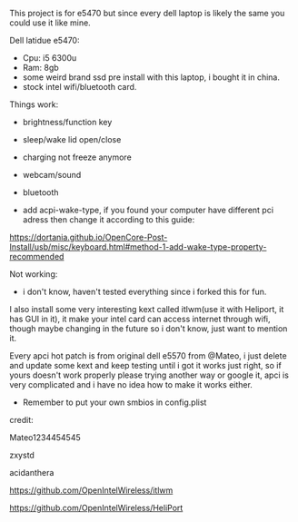 This project is for e5470 but since every dell laptop is likely the same you could use it like mine.

Dell latidue e5470:
- Cpu: i5 6300u
- Ram: 8gb
- some weird brand ssd pre install with this laptop, i bought it in china.
- stock intel wifi/bluetooth card.

Things work:
- brightness/function key
- sleep/wake lid open/close
- charging not freeze anymore
- webcam/sound
- bluetooth 

- add acpi-wake-type, if you found your computer have different pci adress then change it according to this guide: 

https://dortania.github.io/OpenCore-Post-Install/usb/misc/keyboard.html#method-1-add-wake-type-property-recommended


Not working:
- i don't know, haven't tested everything since i forked this for fun.

I also install some very interesting kext called itlwm(use it with Heliport, it has GUI in it), it make your intel card can access internet through wifi, though maybe changing in the future so i don't know, just want to mention it.

Every apci hot patch is from original dell e5570 from @Mateo, i just delete and update some kext and keep testing until i got it works just right, so if yours doesn't work properly please trying another way or google it, apci is very complicated and i have no idea how to make it works either. 

* Remember to put your own smbios in config.plist

credit:

Mateo1234454545

zxystd 

acidanthera


https://github.com/OpenIntelWireless/itlwm

https://github.com/OpenIntelWireless/HeliPort
